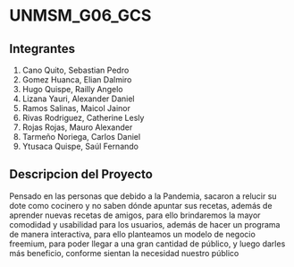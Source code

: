# UNMSM_G06_GCS
## Integrantes
 1. Cano Quito, Sebastian Pedro
 2. Gomez Huanca, Elian Dalmiro
 3. Hugo Quispe, Railly Angelo 
 4. Lizana Yauri, Alexander Daniel
 5. Ramos Salinas, Maicol Jainor
 6. Rivas Rodriguez, Catherine Lesly
 7. Rojas Rojas, Mauro Alexander
 8. Tarmeño Noriega, Carlos Daniel 
 9. Ytusaca Quispe, Saúl Fernando
 

## Descripcion del Proyecto 
Pensado en las personas que debido a la Pandemia, sacaron a relucir su dote como cocinero y no saben dónde apuntar sus recetas, además de aprender nuevas recetas de amigos, para ello brindaremos la mayor comodidad y usabilidad para los usuarios, además de hacer un programa de manera interactiva, para ello planteamos un modelo de negocio freemium, para poder llegar a una gran cantidad de público, y luego darles más beneficio, conforme sientan la necesidad nuestro público 

